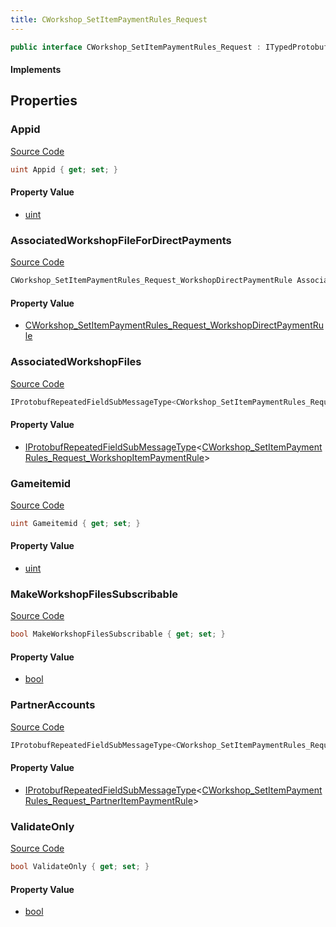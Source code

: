 ```yaml
---
title: CWorkshop_SetItemPaymentRules_Request
---
```


```csharp
public interface CWorkshop_SetItemPaymentRules_Request : ITypedProtobuf<CWorkshop_SetItemPaymentRules_Request>, INativeHandle
```

#### Implements

## Properties

### Appid

[Source Code](https://github.com/swiftly-solution/swiftlys2/blob/main/managed/src/SwiftlyS2.Generated/Protobufs/Interfaces/CWorkshop_SetItemPaymentRules_Request.cs#L13)

```csharp
uint Appid { get; set; }
```

#### Property Value

- [uint](https://learn.microsoft.com/dotnet/api/system.uint32)

### AssociatedWorkshopFileForDirectPayments

[Source Code](https://github.com/swiftly-solution/swiftlys2/blob/main/managed/src/SwiftlyS2.Generated/Protobufs/Interfaces/CWorkshop_SetItemPaymentRules_Request.cs#L31)

```csharp
CWorkshop_SetItemPaymentRules_Request_WorkshopDirectPaymentRule AssociatedWorkshopFileForDirectPayments { get; }
```

#### Property Value

- [CWorkshop_SetItemPaymentRules_Request_WorkshopDirectPaymentRule](/docs/api/shared/protobufdefinitions/cworkshop_setitempaymentrules_request_workshopdirectpaymentrule)

### AssociatedWorkshopFiles

[Source Code](https://github.com/swiftly-solution/swiftlys2/blob/main/managed/src/SwiftlyS2.Generated/Protobufs/Interfaces/CWorkshop_SetItemPaymentRules_Request.cs#L19)

```csharp
IProtobufRepeatedFieldSubMessageType<CWorkshop_SetItemPaymentRules_Request_WorkshopItemPaymentRule> AssociatedWorkshopFiles { get; }
```

#### Property Value

- [IProtobufRepeatedFieldSubMessageType](/docs/api/shared/netmessages/iprotobufrepeatedfieldsubmessagetype-1)<[CWorkshop_SetItemPaymentRules_Request_WorkshopItemPaymentRule](/docs/api/shared/protobufdefinitions/cworkshop_setitempaymentrules_request_workshopitempaymentrule)>

### Gameitemid

[Source Code](https://github.com/swiftly-solution/swiftlys2/blob/main/managed/src/SwiftlyS2.Generated/Protobufs/Interfaces/CWorkshop_SetItemPaymentRules_Request.cs#L16)

```csharp
uint Gameitemid { get; set; }
```

#### Property Value

- [uint](https://learn.microsoft.com/dotnet/api/system.uint32)

### MakeWorkshopFilesSubscribable

[Source Code](https://github.com/swiftly-solution/swiftlys2/blob/main/managed/src/SwiftlyS2.Generated/Protobufs/Interfaces/CWorkshop_SetItemPaymentRules_Request.cs#L28)

```csharp
bool MakeWorkshopFilesSubscribable { get; set; }
```

#### Property Value

- [bool](https://learn.microsoft.com/dotnet/api/system.boolean)

### PartnerAccounts

[Source Code](https://github.com/swiftly-solution/swiftlys2/blob/main/managed/src/SwiftlyS2.Generated/Protobufs/Interfaces/CWorkshop_SetItemPaymentRules_Request.cs#L22)

```csharp
IProtobufRepeatedFieldSubMessageType<CWorkshop_SetItemPaymentRules_Request_PartnerItemPaymentRule> PartnerAccounts { get; }
```

#### Property Value

- [IProtobufRepeatedFieldSubMessageType](/docs/api/shared/netmessages/iprotobufrepeatedfieldsubmessagetype-1)<[CWorkshop_SetItemPaymentRules_Request_PartnerItemPaymentRule](/docs/api/shared/protobufdefinitions/cworkshop_setitempaymentrules_request_partneritempaymentrule)>

### ValidateOnly

[Source Code](https://github.com/swiftly-solution/swiftlys2/blob/main/managed/src/SwiftlyS2.Generated/Protobufs/Interfaces/CWorkshop_SetItemPaymentRules_Request.cs#L25)

```csharp
bool ValidateOnly { get; set; }
```

#### Property Value

- [bool](https://learn.microsoft.com/dotnet/api/system.boolean)

